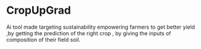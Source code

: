 # CropUpGrad
Ai tool made targeting sustainability empowering farmers to get better yield ,by getting the prediction  of the right crop , by giving the inputs of composition of their field soil.
